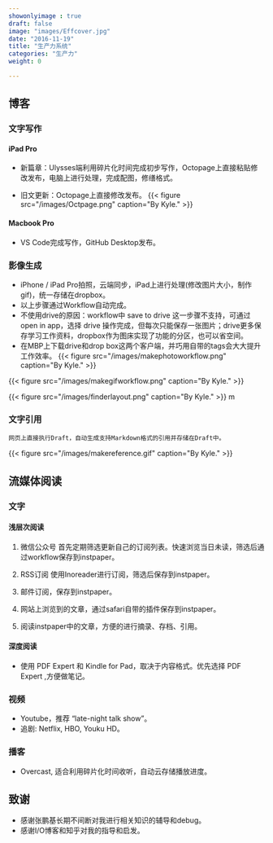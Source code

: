 ```yaml
---
showonlyimage : true
draft: false
image: "images/Effcover.jpg"
date: "2016-11-19"
title: "生产力系统"
categories: "生产力"
weight: 0

---
```


<!--more-->

## 博客

### 文字写作

#### iPad Pro

- 新篇章：Ulysses端利用碎片化时间完成初步写作，Octopage上直接粘贴修改发布，电脑上进行处理，完成配图，修缮格式。

- 旧文更新：Octopage上直接修改发布。
{{< figure src="/images/Octpage.png" caption="By Kyle." >}}

#### Macbook Pro
- VS Code完成写作，GitHub Desktop发布。

### 影像生成
- iPhone / iPad Pro拍照，云端同步，iPad上进行处理(修改图片大小，制作gif)，统一存储在dropbox。
- 以上步骤通过Workflow自动完成。
- 不使用drive的原因：workflow中 save to drive 这一步骤不支持，可通过 open in app，选择 drive 操作完成，但每次只能保存一张图片；drive更多保存学习工作资料，dropbox作为图床实现了功能的分区，也可以省空间。
- 在MBP上下载drive和drop box这两个客户端，并巧用自带的tags会大大提升工作效率。
{{< figure src="/images/makephotoworkflow.png" caption="By Kyle." >}}

{{< figure src="/images/makegifworkflow.png" caption="By Kyle." >}}

{{< figure src="/images/finderlayout.png" caption="By Kyle." >}}
m
### 文字引用
    网页上直接执行Draft，自动生成支持Markdown格式的引用并存储在Draft中。

{{< figure src="/images/makereference.gif" caption="By Kyle." >}}

## 流媒体阅读

### 文字

#### 浅层次阅读

1. 微信公众号
首先定期筛选更新自己的订阅列表。快速浏览当日未读，筛选后通过workflow保存到instpaper。

2. RSS订阅
使用Inoreader进行订阅，筛选后保存到instpaper。

3. 邮件订阅，保存到instpaper。

4. 网站上浏览到的文章，通过safari自带的插件保存到instpaper。

5. 阅读instpaper中的文章，方便的进行摘录、存档、引用。

#### 深度阅读
- 使用 PDF Expert 和 Kindle for Pad，取决于内容格式。优先选择 PDF Expert ,方便做笔记。

### 视频

- Youtube，推荐 “late-night talk show”。
- 追剧: Netflix, HBO, Youku HD。

### 播客
- Overcast, 适合利用碎片化时间收听，自动云存储播放进度。


## 致谢

- 感谢张鹏基长期不间断对我进行相关知识的辅导和debug。
- 感谢I/O博客和知乎对我的指导和启发。
